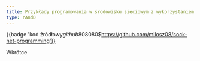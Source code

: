 ```yaml
---
title: Przykłady programowania w środowisku sieciowym z wykorzystaniem niskopoziomowego API gniazd C++
type: rAndD
---
```


{{badge 'kod źródłowy$github$808080$https://github.com/milosz08/sock-net-programming'}}

Wkrótce
